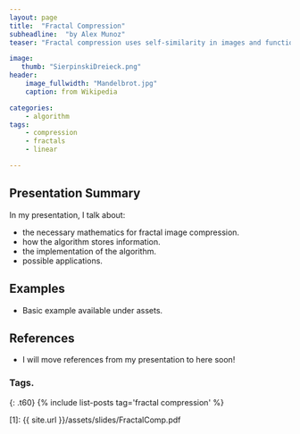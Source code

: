 ```yaml
---
layout: page
title:  "Fractal Compression"
subheadline:  "by Alex Munoz"
teaser: "Fractal compression uses self-similarity in images and functions to reduce the redundant content. This technique takes redundancies and stores them as affine transformations with a set of coordinates."

image:
   thumb: "SierpinskiDreieck.png"
header:
    image_fullwidth: "Mandelbrot.jpg"
    caption: from Wikipedia

categories:
    - algorithm
tags:
    - compression
    - fractals
    - linear

---
```

<!-- Page Content Starts Here -->

## Presentation Summary
In my presentation, I talk about:

  * the necessary mathematics for fractal image compression.
  * how the algorithm stores information.
  * the implementation of the algorithm.
  * possible applications.
  
## Examples
  * Basic example available under assets.
 
## References
  * I will move references from my presentation to here soon!

### Tags.
{: .t60}
{% include list-posts tag='fractal compression' %}

[1]: {{ site.url }}/assets/slides/FractalComp.pdf

